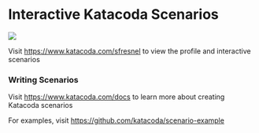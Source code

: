 # Interactive Katacoda Scenarios

[![](http://shields.katacoda.com/katacoda/sfresnel/count.svg)](https://www.katacoda.com/sfresnel "Get your profile on Katacoda.com")

Visit https://www.katacoda.com/sfresnel to view the profile and interactive scenarios

### Writing Scenarios
Visit https://www.katacoda.com/docs to learn more about creating Katacoda scenarios

For examples, visit https://github.com/katacoda/scenario-example
